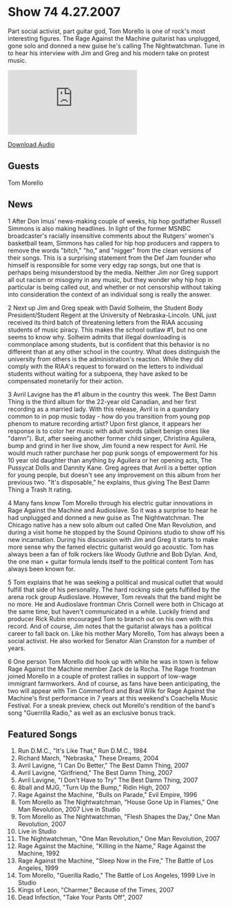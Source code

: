 # Show 74 4.27.2007
Part social activist, part guitar god, Tom Morello is one of rock's most interesting figures. The Rage Against the Machine guitarist has unplugged, gone solo and donned a new guise he's calling The Nightwatchman. Tune in to hear his interview with Jim and Greg and his modern take on protest music.

![main image](http://www.soundopinions.org/images/tommorello/x.php)

[Download Audio](http://audio.soundopinions.org/streams/2007/04/so_20070427.m3u)

## Guests
Tom Morello 

## News
1 After Don Imus' news-making couple of weeks, hip hop godfather Russell Simmons is also making headlines. In light of the former MSNBC broadcaster's racially insensitive comments about the Rutgers' women's basketball team, Simmons has called for hip hop producers and rappers to remove the words "bitch," "ho," and "nigger" from the clean versions of their songs. This is a surprising statement from the Def Jam founder who himself is responsible for some very edgy rap songs, but one that is perhaps being misunderstood by the media. Neither Jim nor Greg support all out racism or misogyny in any music, but they wonder why hip hop in particular is being called out, and whether or not censorship without taking into consideration the context of an individual song is really the answer.

2 Next up Jim and Greg speak with David Solheim, the Student Body President/Student Regent at the University of Nebraska-Lincoln. UNL just received its third batch of threatening letters from the RIAA accusing students of music piracy. This makes the school outlaw #1, but no one seems to know why. Solheim admits that illegal downloading is commonplace among students, but is confident that this behavior is no different than at any other school in the country. What does distinguish the university from others is the administration's reaction. While they did comply with the RIAA's request to forward on the letters to individual students without waiting for a subpoena, they have asked to be compensated monetarily for their action.

3 Avril Lavigne has the #1 album in the country this week. The Best Damn Thing is the third album for the 22-year old Canadian, and her first recording as a married lady. With this release, Avril is in a quandary common to in pop music today - how do you transition from young pop phenom to mature recording artist? Upon first glance, it appears her response is to color her music with adult words (albeit benign ones like "damn"). But, after seeing another former child singer, Christina Aguilera, bump and grind in her live show, Jim found a new respect for Avril. He would much rather purchase her pop punk songs of empowerment for his 10 year old daughter than anything by Aguilera or her opening acts, The Pussycat Dolls and Dannity Kane. Greg agrees that Avril is a better option for young people, but doesn't see any improvement on this album from her previous two. "It's disposable," he explains, thus giving The Best Damn Thing a Trash It rating.

4 Many fans know Tom Morello through his electric guitar innovations in Rage Against the Machine and Audioslave. So it was a surprise to hear he had unplugged and donned a new guise as The Nightwatchman. The Chicago native has a new solo album out called One Man Revolution, and during a visit home he stopped by the Sound Opinions studio to show off his new incarnation. During his discussion with Jim and Greg it starts to make more sense why the famed electric guitarist would go acoustic. Tom has always been a fan of folk rockers like Woody Guthrie and Bob Dylan. And, the one man + guitar formula lends itself to the political content Tom has always been known for.

5 Tom explains that he was seeking a political and musical outlet that would fulfill that side of his personality. The hard rocking side gets fulfilled by the arena rock group Audioslave. However, Tom reveals that the band might be no more. He and Audioslave frontman Chris Cornell were both in Chicago at the same time, but haven't communicated in a while. Luckily friend and producer Rick Rubin encouraged Tom to branch out on his own with this record. And of course, Jim notes that the guitarist always has a political career to fall back on. Like his mother Mary Morello, Tom has always been a social activist. He also worked for Senator Alan Cranston for a number of years.

6 One person Tom Morello did hook up with while he was in town is fellow Rage Against the Machine member Zack de la Rocha. The Rage frontman joined Morello in a couple of protest rallies in support of low-wage immigrant farmworkers. And of course, as fans have been anticipating, the two will appear with Tim Commerford and Brad Wilk for Rage Against the Machine's first performance in 7 years at this weekend's Coachella Music Festival. For a sneak preview, check out Morello's rendition of the band's song "Guerrilla Radio," as well as an exclusive bonus track.

## Featured Songs
1. Run D.M.C., "It's Like That," Run D.M.C., 1984
2. Richard March, "Nebraska," These Dreams, 2004
3. Avril Lavigne, "I Can Do Better," The Best Damn Thing, 2007
4. Avril Lavigne, "Girlfriend," The Best Damn Thing, 2007
5. Avril Lavigne, "I Don't Have to Try" The Best Damn Thing, 2007
6. 8ball and MJG, "Turn Up the Bump," Ridin High, 2007
7. Rage Against the Machine, "Bulls on Parade," Evil Empire, 1996
8. Tom Morello as The Nightwatchman, "House Gone Up in Flames," One Man Revolution, 2007 Live in Studio
9. Tom Morello as The Nightwatchman, "Flesh Shapes the Day," One Man Revolution, 2007
10. Live in Studio
11. The Nightwatchman, "One Man Revolution," One Man Revolution, 2007
12. Rage Against the Machine, "Killing in the Name," Rage Against the Machine, 1992
13. Rage Against the Machine, "Sleep Now in the Fire," The Battle of Los Angeles, 1999
14. Tom Morello, "Guerilla Radio," The Battle of Los Angeles, 1999 Live in Studio
15. Kings of Leon, "Charmer," Because of the Times, 2007
16. Dead Infection, "Take Your Pants Off", 2007
